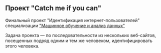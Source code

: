 ## Проект "Catch me if you can"
Финальный проект  "Идентификация интернет-пользователей" специализации  ["Машинное обучение и анализ данных"](https://www.coursera.org/specializations/machine-learning-data-analysis)


Задача проекта — по последовательности из нескольких веб-сайтов, посещенных подряд одним и тем же человеком, идентифицировать этого человека. 
